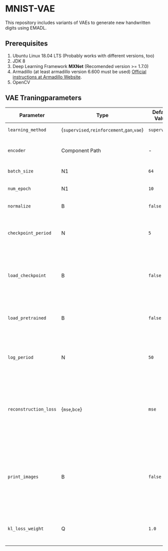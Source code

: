 # MNIST-VAE
This repository includes variants of VAEs to generate new handwritten digits using EMADL.

## Prerequisites
1. Ubuntu Linux 18.04 LTS (Probably works with different versions, too)
2. JDK 8
3. Deep Learning Framework **MXNet** (Recomended version >= 1.7.0)
4. Armadillo (at least armadillo version 6.600 must be used) [Official instructions at Armadillo Website](http://arma.sourceforge.net/download.html).
5. OpenCV

## VAE Traningparameters

Parameter | Type                             | Default Value | Description       
---|----------------------------------|---------------|--------------------
`learning_method` | {`supervised`,`reinforcement`,`gan`,`vae`} | `supervised`  | !!! Must be set to `vae`. !!!                        
`encoder` | Component Path                   | -             | !!! Must set a reference to the encoder component. !!!
`batch_size` | N1 | `64`            | Size of mini batch.
`num_epoch` | N1 | `10` | Number of training iterations.
`normalize` | B | `false` | Normalization of the dataset.
`checkpoint_period` | N | `5` | Period of training iterations before saving network parameters. 
`load_checkpoint` | B | `false` | Loads the last saved networks and begins the training from the checkpoint.
`load_pretrained` | B | `false` | Loads the last saved networks and begins the training from the beginning.
`log_period` | N | `50` | Period of processed mini batches before creating a new log entry.
`reconstruction_loss` | {`mse`,`bce`} | `mse` | The reconstruction loss is either mean squarred error (mse) or in the case of binary data binary cross entropy (bce).
`print_images` | B | `false` | Saves images between a input image and reconstructed image that can be used to visually evaluate the training process.
`kl_loss_weight` | Q | `1.0` | Weight of the Kullbach-Leibler loss. Needed for beta-VAEs.

